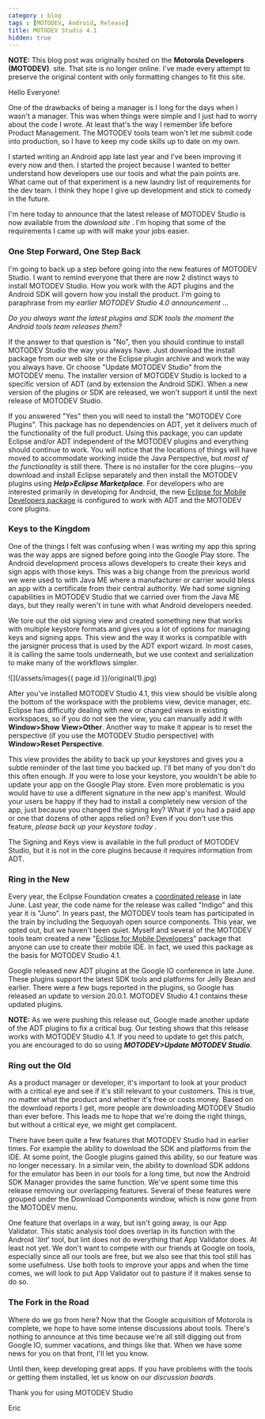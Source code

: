 ```yaml
---
category : blog
tags : [MOTODEV, Android, Release]
title: MOTODEV Studio 4.1
hidden: true
---
```

**NOTE:** This blog post was originally hosted on the **Motorola Developers (MOTODEV)**. site. That site is no longer online. I've made every attempt to preserve the original content with only formatting changes to fit this site.

Hello Everyone!

One of the drawbacks of being a manager is I long for the days when I
wasn't a manager. This was when things were simple and I just had to
worry about the code I wrote. At least that's the way I remember life
before Product Management. The MOTODEV tools team won't let me submit
code into production, so I have to keep my code skills up to date on my
own.

I started writing an Android app late last year and I've been improving
it every now and then. I started the project because I wanted to better
understand how developers use our tools and what the pain points are.
What came out of that experiment is a new laundry list of requirements
for the dev team. I think they hope I give up development and stick to
comedy in the future.

I'm here today to announce that the latest release of MOTODEV Studio is
now available from the *download site* . I'm hoping that some of the
requirements I came up with will make your jobs easier.

### One Step Forward, One Step Back

I'm going to back up a step before going into the new features of
MOTODEV Studio. I want to remind everyone that there are now 2 distinct
ways to install MOTODEV Studio. How you work with the ADT plugins and
the Android SDK will govern how you install the product. I'm going to
paraphrase from my *earlier MOTODEV Studio 4.0 announcement* ...

*Do you always want the latest plugins and SDK tools the moment the
Android tools team releases them?*

If the answer to that question is "No", then you should continue to
install MOTODEV Studio the way you always have. Just download the
install package from our web site or the Eclipse plugin archive and work
the way you always have. Or choose "Update MOTODEV Studio" from the
MOTODEV menu. The installer version of MOTODEV Studio is locked to a
specific version of ADT (and by extension the Android SDK). When a new
version of the plugins or SDK are released, we won't support it until
the next release of MOTODEV Studio.

If you answered "Yes" then you will need to install the "MOTODEV Core
Plugins". This package has no dependencies on ADT, yet it delivers much
of the functionality of the full product. Using this package, you can
update Eclipse and/or ADT independent of the MOTODEV plugins and
everything should continue to work. You will notice that the locations
of things will have moved to accommodate working inside the Java
Perspective, but *most of the functionality* is still there. There is no
installer for the core plugins--you download and install Eclipse
separately and then install the MOTODEV plugins using ***Help&gt;Eclipse
Marketplace***. For developers who are interested primarily in
developing for Android, the new [Eclipse for Mobile Developers
package](http://www.eclipse.org/downloads/) is configured to work with
ADT and the MOTODEV core plugins.

### Keys to the Kingdom

One of the things I felt was confusing when I was writing my app this
spring was the way apps are signed before going into the Google Play
store. The Android development process allows developers to create their
keys and sign apps with those keys. This was a big change from the
previous world we were used to with Java ME where a manufacturer or
carrier would bless an app with a certificate from their central
authority. We had some signing capabilities in MOTODEV Studio that we
carried over from the Java ME days, but they really weren't in tune with
what Android developers needed.

We tore out the old signing view and created something new that works
with multiple keystore formats and gives you a lot of options for
managing keys and signing apps. This view and the way it works is
compatible with the jarsigner process that is used by the ADT export
wizard. In most cases, it is calling the same tools underneath, but we
use context and serialization to make many of the workflows simpler.

![](/assets/images{{ page.id }}/original(1).jpg)

After you've installed MOTODEV Studio 4.1, this view should be visible
along the bottom of the workspace with the problems view, device
manager, etc. Eclipse has difficulty dealing with new or changed views
in existing workspaces, so if you do not see the view, you can manually
add it with **Window&gt;Show View&gt;Other**. Another way to make it
appear is to reset the perspective (if you use the MOTODEV Studio
perspective) with **Window&gt;Reset Perspective**.

This view provides the ability to back up your keystores and gives you a
subtle reminder of the last time you backed up. I'll bet many of you
don't do this often enough. If you were to lose your keystore, you
wouldn't be able to update your app on the Google Play store. Even more
problematic is you would have to use a different signature in the new
app's manifest. Would your users be happy if they had to install a
completely new version of the app, just because you changed the signing
key? What if you had a paid app or one that dozens of other apps relied
on? Even if you don't use this feature, *please back up your keystore
today* .

The Signing and Keys view is available in the full product of MOTODEV
Studio, but it is not in the core plugins because it requires
information from ADT.

### Ring in the New

Every year, the Eclipse Foundation creates a [coordinated
release](http://www.eclipse.org/downloads/) in late June. Last year, the
code name for the release was called "Indigo" and this year it is
"Juno". In years past, the MOTODEV tools team has participated in the
train by including the Sequoyah open source components. This year, we
opted out, but we haven't been quiet. Myself and several of the MOTODEV
tools team created a new "[Eclipse for Mobile
Developers](http://www.eclipse.org/downloads/packages/eclipse-mobile-developers/junor)" package that anyone can use to create their mobile IDE. In fact, we used this package as the basis for MOTODEV Studio 4.1.

Google released new ADT plugins at the Google IO conference in late
June. These plugins support the latest SDK tools and platforms for Jelly
Bean and earlier. There were a few bugs reported in the plugins, so
Google has released an update to version 20.0.1. MOTODEV Studio 4.1
contains these updated plugins.

**NOTE:** As we were pushing this release out, Google made another
update of the ADT plugins to fix a critical bug. Our testing shows that
this release works with MOTODEV Studio 4.1. If you need to update to get
this patch, you are encouraged to do so using ***MOTODEV&gt;Update
MOTODEV Studio***.

### Ring out the Old

As a product manager or developer, it's important to look at your
product with a critical eye and see if it's still relevant to your
customers. This is true, no matter what the product and whether it's
free or costs money. Based on the download reports I get, more people
are downloading MOTODEV Studio than ever before. This leads me to hope
that we're doing the right things, but without a critical eye, we might
get complacent.

There have been quite a few features that MOTODEV Studio had in earlier
times. For example the ability to download the SDK and platforms from
the IDE. At some point, the Google plugins gained this ability, so our
feature was no longer necessary. In a similar vein, the ability to
download SDK addons for the emulator has been in our tools for a long
time, but now the Android SDK Manager provides the same function. We've
spent some time this release removing our overlapping features. Several
of these features were grouped under the Download Components window,
which is now gone from the MOTODEV menu.

One feature that overlaps in a way, but isn't going away, is our App
Validator. This static analysis tool does overlap in its function with
the Android '*lint*' tool, but lint does not do everything that App
Validator does. At least not yet. We don't want to compete with our
friends at Google on tools, especially since all our tools are free, but
we also see that this tool still has some usefulness. Use both tools to
improve your apps and when the time comes, we will look to put App
Validator out to pasture if it makes sense to do so.

### The Fork in the Road

Where do we go from here? Now that the Google acquisition of Motorola is
complete, we hope to have some intense discussions about tools. There's
nothing to announce at this time because we're all still digging out
from Google IO, summer vacations, and things like that. When we have
some news for you on that front, I'll let you know.

Until then, keep developing great apps. If you have problems with the
tools or getting them installed, let us know on our *discussion boards*.

Thank you for using MOTODEV Studio

Eric
